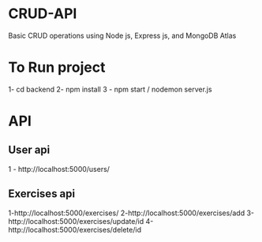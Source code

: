 # CRUD-API
Basic CRUD operations using Node js, Express js, and MongoDB Atlas

# To Run project

1- cd backend
2- npm install
3 - npm start / nodemon server.js

# API

## User api

1 - http://localhost:5000/users/

## Exercises api

1-http://localhost:5000/exercises/
2-http://localhost:5000/exercises/add
3-http://localhost:5000/exercises/update/id
4-http://localhost:5000/exercises/delete/id
